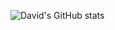 ![David's GitHub stats](https://github-readme-stats.vercel.app/api?username=davrikn&show_icons=true&theme=github_dark)
